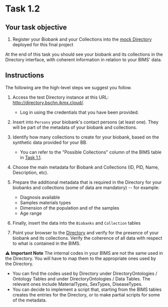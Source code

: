 # Task 1.2

## Your task objective

1. Register your Biobank and your Collections into the [mock
   Directory](https://directory.bbmri-school.cloud-ip.cc) deployed
   for this final project

At the end of this task you should see your biobank and its
collections in the Directory interface, with
coherent information in relation to your BIMS' data.

## Instructions

The following are the high-level steps we suggest you follow.

1. Access the test Directory instance at this URL: <http://directory.bschn.ikmx.cloud/>.
    * Log in using the credentials that you have been provided.
2. Insert into `Persons` your biobank's contact persons (at least one). They
   will be part of the metadata of your biobank and collections.
3. Identify how many collections to create for your biobank, based on the synthetic data provided for your BB.
   * You can refer to the "Possible Collections" column of the BIMS table in [Task 1.1](../task-1.1/README.md).
4. Choose the main metadata for Biobank and Collections (ID, PID, Name, Description, etc).
5. Prepare the additional metadata that is required in the Directory for your
   biobanks and collections (some of data are mandatory) -- for example:
    - Diagnosis available
    - Samples materials types
    - Dimension of the population and of the samples
    - Age range

6. Finally, insert the data into the `Biobanks` and `Collection` tables
7. Point your browser to the [Directory](http://directory.bschn.ikmx.cloud/) and
   verify for the presence of your biobank and its collections. Verify the
   coherence of all data with respect to what is contained in the BIMS.

⚠️ **Important Note** The internal codes in your BIMS are not the same used in the Directory. You will have to map
them to the appropriate ones used by the Directory.
* You can find the codes used by Directory under DirectoryOntologies / Ontology
  Tables and under DirectoryOntologies / Data Tables.  The
  relevant ones include MaterialTypes, SexTypes, DiseaseTypes.
* You can decide to implement a script that, starting from the BIMS tables
  creates the entries for the Directory, or to make partial scripts for some of the metadata.
